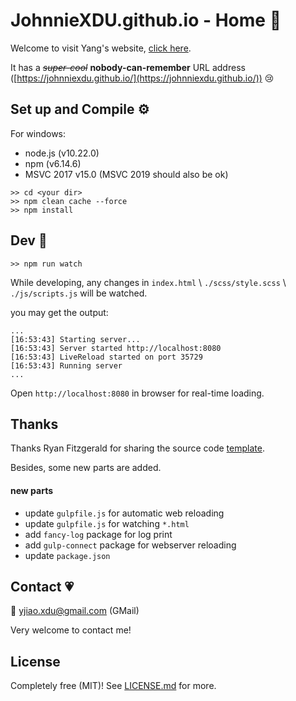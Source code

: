 # JohnnieXDU.github.io - Home :house_with_garden:



Welcome to visit Yang's website, [click here](https://johnniexdu.github.io/). 

It has a *~~super-cool~~* **nobody-can-remember** URL address ([https://johnniexdu.github.io/](https://johnniexdu.github.io/)) :cry: 



## Set up and Compile :gear:

For windows:

- node.js (v10.22.0)
- npm (v6.14.6)
- MSVC 2017 v15.0 (MSVC 2019 should also be ok)



```shell
>> cd <your dir>
>> npm clean cache --force
>> npm install
```



## Dev :scroll:

```shell
>> npm run watch
```

While developing, any changes in `index.html` \ `./scss/style.scss`  \  `./js/scripts.js` will be watched.



you may get the output: 

```shell
...
[16:53:43] Starting server...
[16:53:43] Server started http://localhost:8080 
[16:53:43] LiveReload started on port 35729
[16:53:43] Running server 
...
```

Open `http://localhost:8080` in browser for real-time loading.



## Thanks 

Thanks Ryan Fitzgerald for sharing the source code [template](https://github.com/RyanFitzgerald/devportfolio).

Besides, some new parts are added.



#### new parts

- update `gulpfile.js` for automatic web reloading
- update `gulpfile.js` for watching `*.html`
- add `fancy-log` package for log print
- add `gulp-connect` package for webserver reloading
- update `package.json`



## Contact :heartpulse:

:email: yjiao.xdu@gmail.com (GMail)

Very welcome to contact me!



## License

Completely free (MIT)! See [LICENSE.md](LICENSE.md) for more.
